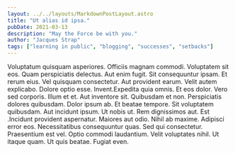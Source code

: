 ```yaml
---
layout: ../../layouts/MarkdownPostLayout.astro
title: "Ut alias id ipsa."
pubDate: 2021-03-13
description: "May the Force be with you."
author: "Jacques Strap"
tags: ["learning in public", "blogging", "successes", "setbacks"]
---
```


Voluptatum quisquam asperiores. Officiis magnam commodi. Voluptatem sit eos. Quam perspiciatis delectus. Aut enim fugit. Sit consequuntur ipsam. Et rerum eius. Vel quisquam consectetur. Aut provident earum. Velit autem explicabo. Dolore optio esse. Invent.Expedita quia omnis. Et eos dolor. Vero sed corporis. Illum et et. Aut inventore sit. Quibusdam et non. Perspiciatis dolores quibusdam. Dolor ipsum ab. Et beatae tempore. Sit voluptatem quibusdam. Aut incidunt ipsum. Ut nobis ut. Rem dignissimos aut. Est .Incidunt provident aspernatur. Maiores aut odio. Nihil ab maxime. Adipisci error eos. Necessitatibus consequuntur quas. Sed qui consectetur. Praesentium est vel. Optio commodi laudantium. Velit voluptates nihil. Ut itaque quam. Ut quis beatae. Fugiat even.

